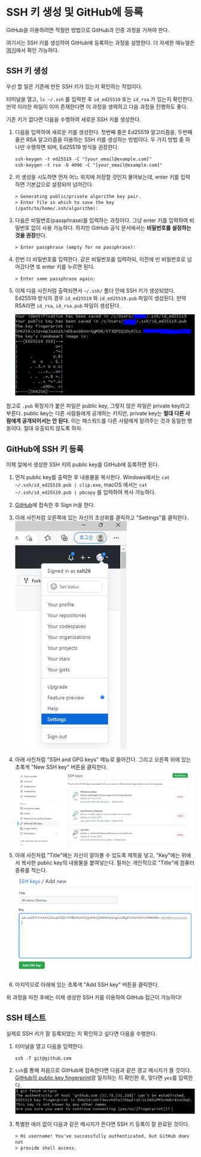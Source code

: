 # SSH 키 생성 및 GitHub에 등록
GitHub을 이용하려면 적절한 방법으로 GitHub과 인증 과정을 거쳐야 한다.

여기서는 SSH 키를 생성하여 GitHub에 등록하는 과정을 설명한다.
더 자세한 매뉴얼은 [여기](https://docs.github.com/en/authentication/connecting-to-github-with-ssh)에서 확인 가능하다.

## SSH 키 생성
우선 할 일은 기존에 만든 SSH 키가 있는지 확인하는 작업이다.

터미널을 열고, `ls ~/.ssh` 를 입력한 후 `id_ed25519` 또는 `id_rsa` 가 있는지 확인한다.
만약 이러한 파일이 이미 존재한다면 이 과정을 생략하고 다음 과정을 진행하도 좋다.

기존 키가 없다면 다음을 수행하여 새로운 SSH 키를 생성한다.

1. 다음을 입력하여 새로운 키를 생성한다.
   첫번째 줄은 Ed25519 알고리즘을, 두번째 줄은 RSA 알고리즘을 이용하는 SSH 키를 생성하는 방법이다.
   두 가지 방법 중 하나만 수행하면 되며, Ed25519 방식을 권장한다.
   ```
   ssh-keygen -t ed25519 -C "[your_email@example.com]"
   ssh-keygen -t rsa -b 4096 -C "[your_email@example.com]"
   ```

2. 키 생성을 시도하면 먼저 어느 위치에 저장할 것인지 물어보는데,
   enter 키를 입력하면 기본값으로 설정되어 넘어간다.
   ```
   > Generating public/private algorithm key pair.
   > Enter file in which to save the key (/path/to/home/.ssh/algorithm):
   ```

3. 다음은 비밀번호(passphrase)를 입력하는 과정이다.
   그냥 enter 키를 입력하여 비밀번호 없이 사용 가능하다. 하지만 GitHub 공식 문서에서는 **비밀번호를 설정하는 것을 권장**한다.
   ```
   > Enter passphrase (empty for no passphrase):
   ```

4. 한번 더 비밀번호를 입력한다. 같은 비밀번호를 입력하되, 이전에 빈 비밀번호로 넘어갔다면 또 enter 키를 누르면 된다.
   ```
   > Enter same passphrase again:
   ```

5. 이제 다음 사진처럼 출력되면서 `~/.ssh/` 폴더 안에 SSH 키가 생성되었다.
   Ed25519 방식의 경우 `id_ed25519` 와 `id_ed25519.pub` 파일이 생성된다. 만약 RSA라면 `id_rsa`, `id_rsa.pub` 파일이 생성된다.

   ![SSH2](../images/SSH2.PNG)

참고로 `.pub` 확장자가 붙은 파일은 public key, 그렇지 않은 파일은 private key라고 부른다.
public key는 다른 사람들에게 공개하는 키지만, private key는 **절대 다른 사람에게 공개되어서는 안 된다.**
이는 패스워드를 다른 사람에게 알려주는 것과 동일한 행동이다. 절대 유출되지 않도록 하자.

## GitHub에 SSH 키 등록
이제 앞에서 생성한 SSH 키의 public key를 GitHub에 등록하면 된다.

1. 먼저 public key를 출력한 후 내용물을 복사한다.
   Windows에서는 `cat ~/.ssh/id_ed25519.pub | clip.exe`,
   macOS 에서는 `cat ~/.ssh/id_ed25519.pub | pbcopy` 를 입력하여 복사 가능하다.

2. [GitHub]에 접속한 후 Sign in을 한다.

3. 아래 사진처럼 오른쪽에 있는 자신의 초상화를 클릭하고 "Settings"를 클릭한다.
   ![SSH3](../images/SSH3.PNG)

4. 아래 사진처럼 "SSH and GPG keys" 메뉴로 들어간다.
   그리고 오른쪽 위에 있는 초록색 "New SSH key" 버튼을 클릭한다.
   ![SSH4](../images/SSH4.PNG)

5. 아래 사진처럼 "Title"에는 자신이 알아볼 수 있도록 제목을 넣고, "Key"에는 위에서 복사한 public key의 내용물을 붙여넣는다.
   필자는 개인적으로 "Title"에 컴퓨터 종류를 적는다.
   ![SSH5](../images/SSH5.PNG)

6. 마지막으로 아래에 있는 초록색 "Add SSH key" 버튼을 클릭한다.

위 과정을 마친 후에는 이제 생성한 SSH 키를 이용하여 GitHub 접근이 가능하다!

## SSH 테스트
실제로 SSH 키가 잘 등록되었는 지 확인하고 싶다면 다음을 수행한다.

1. 터미널을 열고 다음을 입력한다.
   ```
   ssh -T git@github.com
   ```

2. `ssh`를 통해 처음으로 GitHub에 접속한다면 다음과 같은 경고 메시지가 뜰 것이다.
   [GitHub의 public key fingerprint]랑 일치하는 지 확인한 후, 맞다면 `yes`를 입력한다.
   ![SSH1](../images/SSH1.PNG)

3. 특별한 에러 없이 다음과 같은 메시지가 뜬다면 SSH 키 등록이 잘 완료된 것이다.
   ```
   > Hi username! You've successfully authenticated, but GitHub does not
   > provide shell access.
   ```

[GitHub]: https://github.com
[GitHub의 public key fingerprint]: https://docs.github.com/en/authentication/keeping-your-account-and-data-secure/githubs-ssh-key-fingerprints
